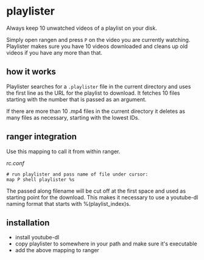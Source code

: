 # playlister
Always keep 10 unwatched videos of a playlist on your disk. 

Simply open rangen and press `P` on the video you are currently watching. Playlister makes sure you have 10 videos downloaded and cleans up old videos if you have any more than that.

## how it works
Playlister searches for a `.playlister` file in the current directory and uses the first line as the URL for the playlist to download. It fetches 10 files starting with the number that is passed as an argument.

If there are more than 10 .mp4 files in the current directory it deletes as many files as necessary, starting with the lowest IDs.

## ranger integration

Use this mapping to call it from within ranger.

_rc.conf_

    # run playlister and pass name of file under cursor:
    map P shell playlister %s

The passed along filename will be cut off at the first space and used as starting point for the download. This makes it necessary to use a youtube-dl naming format that starts with %(playlist_index)s.

## installation

* install youtube-dl
* copy playlister to somewhere in your path and make sure it's executable
* add the above mapping to ranger
